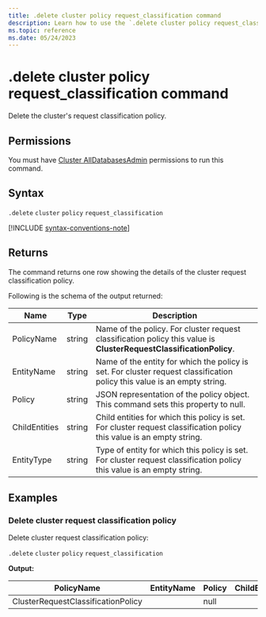 ```yaml
---
title: .delete cluster policy request_classification command
description: Learn how to use the `.delete cluster policy request_classification` command to delete the cluster's request classification policy.
ms.topic: reference
ms.date: 05/24/2023
---
```

# .delete cluster policy request_classification command

Delete the cluster's request classification policy.

## Permissions

You must have [Cluster AllDatabasesAdmin](access-control/role-based-access-control.md) permissions to run this command.

## Syntax

`.delete` `cluster` `policy` `request_classification`

[!INCLUDE [syntax-conventions-note](../../includes/syntax-conventions-note.md)]

## Returns

The command returns one row showing the details of the cluster request classification policy.

Following is the schema of the output returned:

| Name          | Type   | Description                                                                                                              |
|---------------|--------|--------------------------------------------------------------------------------------------------------------------------|
| PolicyName    | string | Name of the policy. For cluster request classification policy this value is **ClusterRequestClassificationPolicy**.      |
| EntityName    | string | Name of the entity for which the policy is set. For cluster request classification policy this value is an empty string. |
| Policy        | string | JSON representation of the policy object. This command sets this property to null.                                       |
| ChildEntities | string | Child entities for which this policy is set. For cluster request classification policy this value is an empty string.    |
| EntityType    | string | Type of entity for which this policy is set. For cluster request classification policy this value is an empty string.    |

## Examples

### Delete cluster request classification policy

Delete cluster request classification policy:

`.delete` `cluster` `policy` `request_classification`

**Output:**

| PolicyName                         | EntityName | Policy | ChildEntities | EntityType |
|------------------------------------|------------|--------|---------------|------------|
| ClusterRequestClassificationPolicy |            | null   |               |            |
